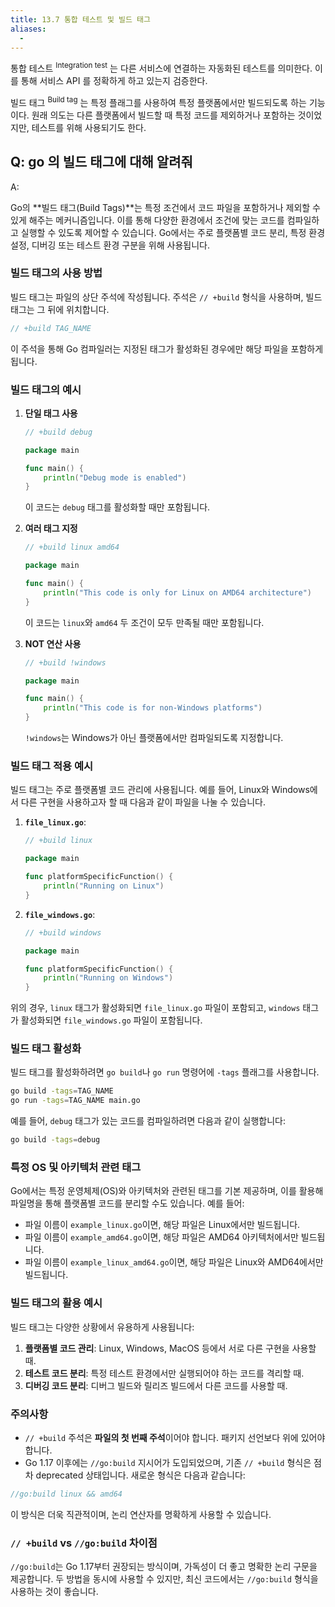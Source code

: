 ```yaml
---
title: 13.7 통합 테스트 및 빌드 태그
aliases:
  - 
---
```


통합 테스트 <sup>Integration test</sup> 는 다른 서비스에 연결하는 자동화된 테스트를 의미한다. 이를 통해 서비스 API 를 정확하게 하고 있는지 검증한다.

빌드 태그 <sup>Build tag</sup> 는 특정 플래그를 사용하여 특정 플랫폼에서만 빌드되도록 하는 기능이다. 원래 의도는 다른 플랫폼에서 빌드할 때 특정 코드를 제외하거나 포함하는 것이었지만, 테스트를 위해 사용되기도 한다.

## Q: go 의 빌드 태그에 대해 알려줘

A: 

Go의 **빌드 태그(Build Tags)**는 특정 조건에서 코드 파일을 포함하거나 제외할 수 있게 해주는 메커니즘입니다. 이를 통해 다양한 환경에서 조건에 맞는 코드를 컴파일하고 실행할 수 있도록 제어할 수 있습니다. Go에서는 주로 플랫폼별 코드 분리, 특정 환경 설정, 디버깅 또는 테스트 환경 구분을 위해 사용됩니다.

### **빌드 태그의 사용 방법**
빌드 태그는 파일의 상단 주석에 작성됩니다. 주석은 `// +build` 형식을 사용하며, 빌드 태그는 그 뒤에 위치합니다.

```go
// +build TAG_NAME
```

이 주석을 통해 Go 컴파일러는 지정된 태그가 활성화된 경우에만 해당 파일을 포함하게 됩니다.

### **빌드 태그의 예시**
1. **단일 태그 사용**
   ```go
   // +build debug

   package main

   func main() {
       println("Debug mode is enabled")
   }
   ```
   이 코드는 `debug` 태그를 활성화할 때만 포함됩니다.

2. **여러 태그 지정**
   ```go
   // +build linux amd64

   package main

   func main() {
       println("This code is only for Linux on AMD64 architecture")
   }
   ```
   이 코드는 `linux`와 `amd64` 두 조건이 모두 만족될 때만 포함됩니다.

3. **NOT 연산 사용**
   ```go
   // +build !windows

   package main

   func main() {
       println("This code is for non-Windows platforms")
   }
   ```
   `!windows`는 Windows가 아닌 플랫폼에서만 컴파일되도록 지정합니다.

### **빌드 태그 적용 예시**
빌드 태그는 주로 플랫폼별 코드 관리에 사용됩니다. 예를 들어, Linux와 Windows에서 다른 구현을 사용하고자 할 때 다음과 같이 파일을 나눌 수 있습니다.

1. **`file_linux.go`**:
   ```go
   // +build linux

   package main

   func platformSpecificFunction() {
       println("Running on Linux")
   }
   ```

2. **`file_windows.go`**:
   ```go
   // +build windows

   package main

   func platformSpecificFunction() {
       println("Running on Windows")
   }
   ```

위의 경우, `linux` 태그가 활성화되면 `file_linux.go` 파일이 포함되고, `windows` 태그가 활성화되면 `file_windows.go` 파일이 포함됩니다.

### **빌드 태그 활성화**
빌드 태그를 활성화하려면 `go build`나 `go run` 명령어에 `-tags` 플래그를 사용합니다.

```bash
go build -tags=TAG_NAME
go run -tags=TAG_NAME main.go
```

예를 들어, `debug` 태그가 있는 코드를 컴파일하려면 다음과 같이 실행합니다:

```bash
go build -tags=debug
```

### **특정 OS 및 아키텍처 관련 태그**
Go에서는 특정 운영체제(OS)와 아키텍처와 관련된 태그를 기본 제공하며, 이를 활용해 파일명을 통해 플랫폼별 코드를 분리할 수도 있습니다. 예를 들어:

- 파일 이름이 `example_linux.go`이면, 해당 파일은 Linux에서만 빌드됩니다.
- 파일 이름이 `example_amd64.go`이면, 해당 파일은 AMD64 아키텍처에서만 빌드됩니다.
- 파일 이름이 `example_linux_amd64.go`이면, 해당 파일은 Linux와 AMD64에서만 빌드됩니다.

### **빌드 태그의 활용 예시**
빌드 태그는 다양한 상황에서 유용하게 사용됩니다:

1. **플랫폼별 코드 관리**: Linux, Windows, MacOS 등에서 서로 다른 구현을 사용할 때.
2. **테스트 코드 분리**: 특정 테스트 환경에서만 실행되어야 하는 코드를 격리할 때.
3. **디버깅 코드 분리**: 디버그 빌드와 릴리즈 빌드에서 다른 코드를 사용할 때.

### **주의사항**
- `// +build` 주석은 **파일의 첫 번째 주석**이어야 합니다. 패키지 선언보다 위에 있어야 합니다.
- Go 1.17 이후에는 `//go:build` 지시어가 도입되었으며, 기존 `// +build` 형식은 점차 deprecated 상태입니다. 새로운 형식은 다음과 같습니다:

```go
//go:build linux && amd64
```

이 방식은 더욱 직관적이며, 논리 연산자를 명확하게 사용할 수 있습니다.

### **`// +build` vs `//go:build` 차이점**
`//go:build`는 Go 1.17부터 권장되는 방식이며, 가독성이 더 좋고 명확한 논리 구문을 제공합니다. 두 방법을 동시에 사용할 수 있지만, 최신 코드에서는 `//go:build` 형식을 사용하는 것이 좋습니다.